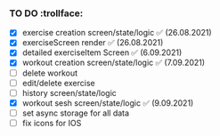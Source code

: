 ### TO DO :trollface:

- [x] exercise creation screen/state/logic ✅ (26.08.2021)
- [x] exerciseScreen render ✅ (26.08.2021)
- [x] detailed exerciseItem Screen ✅ (6.09.2021)
- [x] workout  creation screen/state/logic ✅ (7.09.2021)
- [ ] delete workout
- [ ] edit/delete exercise
- [ ] history screen/state/logic
- [x] workout sesh screen/state/logic ✅ (9.09.2021)
- [ ] set async  storage for all data
- [ ] fix icons for IOS
